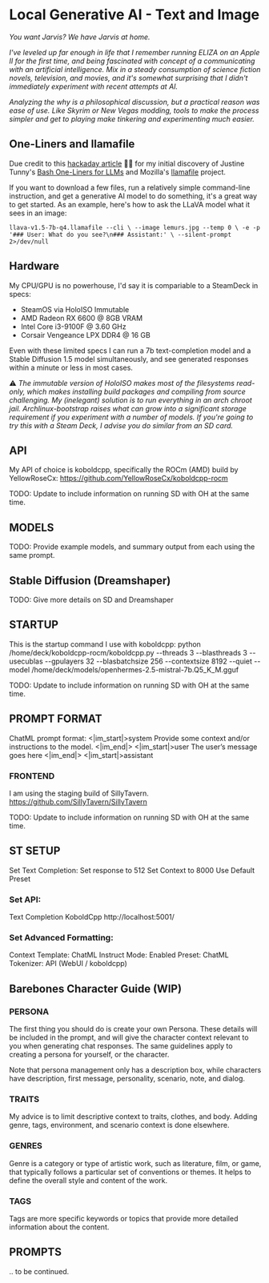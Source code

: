 # Local Generative AI - Text and Image
_You want Jarvis? We have Jarvis at home._

_I've leveled up far enough in life that I remember running ELIZA on an Apple II for the first time, and being fascinated with concept of a communicating with an artificial intelligence. Mix in a steady consumption of science fiction novels, television, and movies, and it's somewhat surprising that I didn't immediately experiment with recent attempts at AI._

_Analyzing the why is a philosophical discussion, but a practical reason was ease of use. Like Skyrim or New Vegas modding, tools to make the process simpler and get to playing make tinkering and experimenting much easier._

## One-Liners and llamafile

Due credit to this [hackaday article](https://hackaday.com/2023/12/29/using-local-ai-on-the-command-line-to-rename-images-and-more/) :pirate_flag: for my initial discovery of Justine Tunny's [Bash One-Liners for LLMs](https://justine.lol/oneliners/) and Mozilla's [llamafile](https://github.com/Mozilla-Ocho/llamafile) project.

If you want to download a few files, run a relatively simple command-line instruction, and get a generative AI model to do something, it's a great way to get started. As an example, here's how to ask the LLaVA model what it sees in an image:

``
llava-v1.5-7b-q4.llamafile --cli \
    --image lemurs.jpg --temp 0 \
    -e -p '### User: What do you see?\n### Assistant:' \
    --silent-prompt 2>/dev/null
``

## Hardware

My CPU/GPU is no powerhouse, I'd say it is compariable to a SteamDeck in specs:

- SteamOS via HoloISO Immutable
- AMD Radeon RX 6600 @ 8GB VRAM
- Intel Core i3-9100F @ 3.60 GHz
- Corsair Vengeance LPX DDR4 @ 16 GB

Even with these limited specs I can run a 7b text-completion model and a Stable Diffusion 1.5 model simultaneously, and see generated responses within a minute or less in most cases.

:warning: _The immutable version of HoloISO makes most of the filesystems read-only, which makes installing build packages and compiling from source challenging. My (inelegant) solution is to run everything in an arch chroot jail. Archlinux-bootstrap raises what can grow into a significant storage requirement if you experiment with a number of models. If you're going to try this with a Steam Deck, I advise you do similar from an SD card._

 ## API
 
 My API of choice is koboldcpp, specifically the ROCm (AMD) build by YellowRoseCx:
 	https://github.com/YellowRoseCx/koboldcpp-rocm

TODO: Update to include information on running SD with OH at the same time.

 ## MODELS

TODO: Provide example models, and summary output from each using the same prompt.

 ## Stable Diffusion (Dreamshaper)

 TODO: Give more details on SD and Dreamshaper
 
 ## STARTUP
 
 This is the startup command I use with koboldcpp:
 	python /home/deck/koboldcpp-rocm/koboldcpp.py --threads 3 --blasthreads 3 --usecublas --gpulayers 32 --blasbatchsize 256 --contextsize 8192 --quiet --model /home/deck/models/openhermes-2.5-mistral-7b.Q5_K_M.gguf
 
 TODO: Update to include information on running SD with OH at the same time.
 
 ## PROMPT FORMAT
 
 ChatML prompt format:
 	<|im_start|>system 
 	Provide some context and/or instructions to the model.
 	<|im_end|> 
 	<|im_start|>user 
 	The user’s message goes here
 	<|im_end|> 
 	<|im_start|>assistant 

### FRONTEND

 I am using the staging build of SillyTavern. https://github.com/SillyTavern/SillyTavern

 TODO: Update to include information on running SD with OH at the same time.

## ST SETUP

Set Text Completion:
Set response to 512
Set Context to 8000
Use Default Preset

### Set API:	

Text Completion
KoboldCpp
http://localhost:5001/

### Set Advanced Formatting:

Context Template: ChatML
Instruct Mode: Enabled
Preset: ChatML
Tokenizer: API (WebUI / koboldcpp)

## Barebones Character Guide (WIP)

### PERSONA

The first thing you should do is create your own Persona. These details
will be included in the prompt, and will give the character context 
relevant to you when generating chat responses. The same guidelines 
apply to creating a persona for yourself, or the character.

Note that persona management only has a description box, while characters
have description, first message, personality, scenario, note, and dialog.

### TRAITS

My advice is to limit descriptive context to traits, clothes, and body.
Adding genre, tags, environment, and scenario context is done elsewhere.

### GENRES

Genre is a category or type of artistic work, such as literature, film, or game, that typically follows a particular set of conventions or themes. It helps to define the overall style and content of the work.

### TAGS

Tags are more specific keywords or topics that provide more detailed information about the content.

## PROMPTS

.. to be continued.

